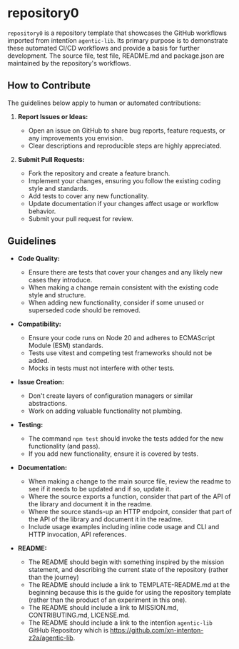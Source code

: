 # repository0

`repository0` is a repository template that showcases the GitHub workflows imported from intentïon `agentic‑lib`. Its
primary purpose is to demonstrate these automated CI/CD workflows and provide a basis for further development.
The source file, test file, README.md and package.json are maintained by the repository's workflows.

## How to Contribute

The guidelines below apply to human or automated contributions:

1. **Report Issues or Ideas:**
    - Open an issue on GitHub to share bug reports, feature requests, or any improvements you envision.
    - Clear descriptions and reproducible steps are highly appreciated.

2. **Submit Pull Requests:**
    - Fork the repository and create a feature branch.
    - Implement your changes, ensuring you follow the existing coding style and standards.
    - Add tests to cover any new functionality.
    - Update documentation if your changes affect usage or workflow behavior.
    - Submit your pull request for review.

## Guidelines

- **Code Quality:**
    - Ensure there are tests that cover your changes and any likely new cases they introduce.
    - When making a change remain consistent with the existing code style and structure.
    - When adding new functionality, consider if some unused or superseded code should be removed.

- **Compatibility:**
    - Ensure your code runs on Node 20 and adheres to ECMAScript Module (ESM) standards.
    - Tests use vitest and competing test frameworks should not be added.
    - Mocks in tests must not interfere with other tests.

- **Issue Creation:**
    - Don't create layers of configuration managers or similar abstractions.
    - Work on adding valuable functionality not plumbing.

- **Testing:**
    - The command `npm test` should invoke the tests added for the new functionality (and pass).
    - If you add new functionality, ensure it is covered by tests.

- **Documentation:**
    - When making a change to the main source file, review the readme to see if it needs to be updated and if so, update it.
    - Where the source exports a function, consider that part of the API of the library and document it in the readme.
    - Where the source stands-up an HTTP endpoint, consider that part of the API of the library and document it in the readme.
    - Include usage examples including inline code usage and CLI and HTTP invocation, API references.

- **README:**
  - The README should begin with something inspired by the mission statement, and describing the current state of the repository (rather than the journey)
  - The README should include a link to TEMPLATE-README.md at the beginning because this is the guide for using the repository template (rather than the product of an experiment in this one).
  - The README should include a link to MISSION.md, CONTRIBUTING.md, LICENSE.md.
  - The README should include a link to the intentïon `agentic-lib` GitHub Repository which is https://github.com/xn-intenton-z2a/agentic-lib.
